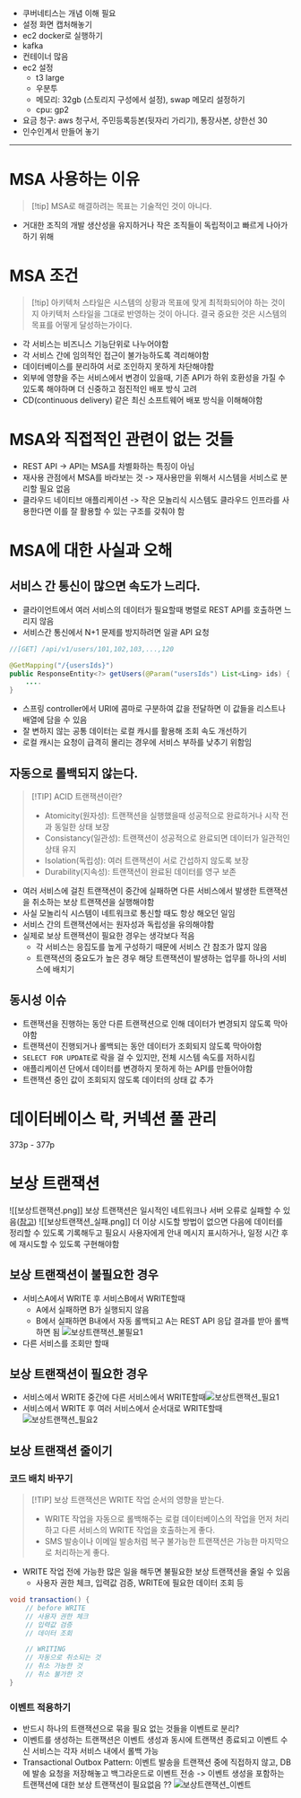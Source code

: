 - 쿠버네티스는 개념 이해 필요
- 설정 화면 캡처해놓기
- ec2 docker로 실행하기
- kafka
- 컨테이너 많음
- ec2 설정
	- t3 large
	- 우분투
	- 메모리: 32gb (스토리지 구성에서 설정), swap 메모리 설정하기
	- cpu: gp2
- 요금 청구: aws 청구서, 주민등록등본(뒷자리 가리기), 통장사본, 상한선 30
- 인수인계서 만들어 놓기
---
#  MSA 사용하는 이유
> [!tip] MSA로 해결하려는 목표는 기술적인 것이 아니다.
- 거대한 조직의 개발 생산성을 유지하거나 작은 조직들이 독립적이고 빠르게 나아가 하기 위해
# MSA 조건
> [!tip] 아키텍처 스타일은 시스템의 상황과 목표에 맞게 최적화되어야 하는 것이지 아키텍처 스타일을 그대로 반영하는 것이 아니다. 결국 중요한 것은 시스템의 목표를 어떻게 달성하는가이다.
- 각 서비스는 비즈니스 기능단위로 나누어야함
- 각 서비스 간에 임의적인 접근이 불가능하도록 격리해야함
- 데이터베이스를 분리하여 서로 조인하지 못하게 차단해야함
- 외부에 영향을 주는 서비스에서 변경이 있을때, 기존 API가 하위 호환성을 가질 수 있도록 해야하며 더 신중하고 점진적인 배포 방식 고려
- CD(continuous delivery) 같은 최신 소프트웨어 배포 방식을 이해해야함
# MSA와 직접적인 관련이 없는 것들
- REST API  -> API는 MSA를 차별화하는 특징이 아님
- 재사용 관점에서 MSA를 바라보는 것 -> 재사용만을 위해서 시스템을 서비스로 분리할 필요 없음
- 클라우드 네이티브 애플리케이션 -> 작은 모놀리식 시스템도 클라우드 인프라를 사용한다면 이를 잘 활용할 수 있는 구조를 갖춰야 함
# MSA에 대한 사실과 오해
## 서비스 간 통신이 많으면 속도가 느리다.
- 클라이언트에서 여러 서비스의 데이터가 필요할때 병렬로 REST API를 호출하면 느리지 않음
- 서비스간 통신에서 N+1 문제를 방지하려면 일괄 API 요청
```java
//[GET] /api/v1/users/101,102,103,...,120

@GetMapping("/{usersIds}")
public ResponseEntity<?> getUsers(@Param("usersIds") List<Ling> ids) {
	....
}
```
- 스프링 controller에서 URI에 콤마로 구분하여 값을 전달하면 이 값들을 리스트나 배열에 담을 수 있음
- 잘 변하지 않는 공통 데이터는 로컬 캐시를 활용해 조회 속도 개선하기
- 로컬 캐시는 요청이 급격히 몰리는 경우에 서비스 부하를 낮추기 위함임
## 자동으로 롤백되지 않는다.
> [!TIP] ACID 트랜잭션이란?
> - Atomicity(원자성): 트랜잭션을 실행했을때 성공적으로 완료하거나 시작 전과 동일한 상태 보장
> - Consistancy(일관성): 트랜잭션이 성공적으로 완료되면 데이터가 일관적인 상태 유지
> - Isolation(독립성): 여러 트랜잭션이 서로 간섭하지 않도록 보장
> - Durability(지속성): 트랜잭션이 완료된 데이터를 영구 보존

- 여러 서비스에 걸친 트랜잭션이 중간에 실패하면 다른 서비스에서 발생한 트랜잭션을 취소하는 보상 트랜잭션을 실행해야함
- 사실 모놀리식 시스템이 네트워크로 통신할 때도 항상 해오던 일임
- 서비스 간의 트랜잭션에서는 원자성과 독립성을 유의해야함
- 실제로 보상 트랜잭션이 필요한 경우는 생각보다 적음
	- 각 서비스는 응집도를 높게 구성하기 때문에 서비스 간 참조가 많지 않음
	- 트랜잭션의 중요도가 높은 경우 해당 트랜잭션이 발생하는 업무를 하나의 서비스에 배치기
## 동시성 이슈
- 트랜잭션을 진행하는 동안 다른 트랜잭션으로 인해 데이터가 변경되지 않도록 막아야함
- 트랜잭션이 진행되거나 롤백되는 동안 데이터가 조회되지 않도록 막아야함
- `SELECT FOR UPDATE`로 락을 걸 수 있지만, 전체 시스템 속도를 저하시킴
- 애플리케이션 단에서 데이터를 변경하지 못하게 하는 API를 만들어야함
- 트랜잭션 중인 값이 조회되지 않도록 데이터의 상태 값 추가
# 데이터베이스 락, 커넥션 풀 관리
373p - 377p
# 보상 트랜잭션
![[보상트랜잭션.png]]
보상 트랜잭션은 일시적인 네트워크나 서버 오류로 실패할 수 있음([참고](https://tech.kakaopay.com/post/msa-transaction/))
![[보상트랜잭션_실패.png]]
더 이상 시도할 방법이 없으면 다음에 데이터를 정리할 수 있도록 기록해두고 필요시 사용자에게 안내 메시지 표시하거나, 일정 시간 후에 재시도할 수 있도록 구현해야함
## 보상 트랜잭션이 불필요한 경우
- 서비스A에서 WRITE 후 서비스B에서 WRITE할때
	- A에서 실패하면 B가 실행되지 않음
	- B에서 실패하면 B내에서 자동 롤백되고 A는 REST API 응답 결과를 받아 롤백하면 됨
	![보상트랜잭션_불필요1](보상트랜잭션_불필요1)
- 다른 서비스를 조회만 할때
## 보상 트랜잭션이 필요한 경우
- 서비스에서 WRITE 중간에 다른 서비스에서 WRITE할때![보상트랜잭션_필요1](보상트랜잭션_필요1)
- 서비스에서 WRITE 후 여러 서비스에서 순서대로 WRITE할때![보상트랜잭션_필요2](보상트랜잭션_필요2)
## 보상 트랜잭션 줄이기
### 코드 배치 바꾸기
> [!TIP] 보상 트랜잭션은 WRITE 작업 순서의 영향을 받는다.
> - WRITE 작업을 자동으로 롤백해주는 로컬 데이터베이스의 작업을 먼저 처리하고 다른 서비스의 WRITE 작업을 호출하는게 좋다. 
> - SMS 발송이나 이메일 발송처럼 복구 불가능한 트랜잭션은 가능한 마지막으로 처리하는게 좋다.

- WRITE 작업 전에 가능한 많은 일을 해두면 불필요한 보상 트랜잭션을 줄일 수 있음
	- 사용자 권한 체크, 입력값 검증, WRITE에 필요한 데이터 조회 등

```java
void transaction() {
	// before WRITE
	// 사용자 권한 체크
	// 입력값 검증
	// 데이터 조회

	// WRITING
	// 자동으로 취소되는 것
	// 취소 가능한 것
	// 취소 불가한 것
}
```
### 이벤트 적용하기
- 반드시 하나의 트랜잭션으로 묶을 필요 없는 것들을 이벤트로 분리?
- 이벤트를 생성하는 트랜잭션은 이벤트 생성과 동시에 트랜잭션 종료되고 이벤트 수신 서비스는 각자 서비스 내에서 롤백 가능
- Transactional Outbox Pattern: 이벤트 발송을 트랜잭션 중에 직접하지 않고, DB에 발송 요청을 저장해놓고 백그라운드로 이벤트 전송 -> 이벤트 생성을 포함하는 트랜잭션에 대한 보상 트랜잭션이 필요없음 ??
![보상트랜잭션_이벤트](보상트랜잭션_이벤트)